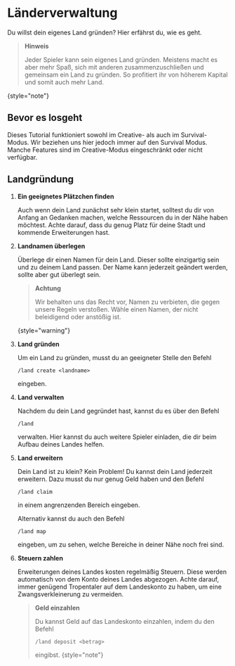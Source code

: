 # Länderverwaltung

Du willst dein eigenes Land gründen? Hier erfährst du, wie es geht.

> **Hinweis**
>
> Jeder Spieler kann sein eigenes Land gründen. Meistens macht es aber mehr Spaß, sich mit anderen zusammenzuschließen
> und gemeinsam ein Land zu gründen. So profitiert ihr von höherem Kapital und somit auch mehr Land.
>
{style="note"}

## Bevor es losgeht

Dieses Tutorial funktioniert sowohl im Creative- als auch im Survival-Modus.
Wir beziehen uns hier jedoch immer auf den Survival Modus.
Manche Features sind im Creative-Modus eingeschränkt oder nicht verfügbar.

## Landgründung

1. **Ein geeignetes Plätzchen finden**
   
   Auch wenn dein Land zunächst sehr klein startet, solltest du dir von Anfang an Gedanken machen,
   welche Ressourcen du in der Nähe haben möchtest. Achte darauf, dass du genug Platz für deine Stadt
   und kommende Erweiterungen hast.

2. **Landnamen überlegen**
    
    Überlege dir einen Namen für dein Land. Dieser sollte einzigartig sein und zu deinem Land passen.
    Der Name kann jederzeit geändert werden, sollte aber gut überlegt sein.

   > **Achtung**
   > 
   > Wir behalten uns das Recht vor, Namen zu verbieten, die gegen unsere Regeln verstoßen.
   > Wähle einen Namen, der nicht beleidigend oder anstößig ist.
   > 
   {style="warning"}

3. **Land gründen**

    Um ein Land zu gründen, musst du an geeigneter Stelle den Befehl 
    ```text
    /land create <landname>
    ```
   eingeben.

4. **Land verwalten**

    Nachdem du dein Land gegründet hast, kannst du es über den Befehl
    ```text
    /land
    ```
    verwalten. Hier kannst du auch weitere Spieler einladen, die dir beim Aufbau deines Landes helfen.

5. **Land erweitern**

    Dein Land ist zu klein? Kein Problem! Du kannst dein Land jederzeit erweitern.
    Dazu musst du nur genug Geld haben und den Befehl
    ```text
    /land claim
    ```
    in einem angrenzenden Bereich eingeben.
    
    Alternativ kannst du auch den Befehl
    ```text
    /land map
    ```
    eingeben, um zu sehen, welche Bereiche in deiner Nähe noch frei sind.

6. **Steuern zahlen**

    Erweiterungen deines Landes kosten regelmäßig Steuern. Diese werden automatisch von dem Konto deines Landes abgezogen.
    Achte darauf, immer genügend Tropentaler auf dem Landeskonto zu haben, um eine Zwangsverkleinerung zu vermeiden.
    
    > **Geld einzahlen**
   > 
   > Du kannst Geld auf das Landeskonto einzahlen, indem du den Befehl
   > ```text
   > /land deposit <betrag>
   > ```
   > eingibst.
   {style="note"}